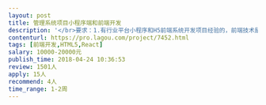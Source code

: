 ```yaml
---                
layout: post       
title: 管理系统项目小程序端和前端开发           
description: '</br>要求：1.有行业平台小程序和H5前端系统开发项目经验的，前端技术是使用react技术栈的小型团队</br>2.需要能立即投入资源启动开发。 </br>3.能长期稳定合作的 </br>需求情况：</br>公司内部使用的系统，分小程序端和web端，用于营销和</br>项目管理，部分功能已开发完，本次为二期需求，包括一部分现有功能优化 和新功能，已有代码质量高，后台接口都已有，主要是页面和数据绑定。</br>主要新功能需求有这几个模块：客服模块，任务协同管理，客户关系管理模块，营销数据展示。有页面参考，但无原型。</br>要求：</br>会小程序开发：经验丰富，出活快；有一定ui设计水平，能做出专业水平样式。</br>H5开发：熟练使用 react技术栈，会用</br>antdesignc-pro开发。</br>'     
contenturl: https://pro.lagou.com/project/7452.html      
tags: [前端开发,HTML5,React]            
salary: 10000-20000元          
publish_time: 2018-04-24 10:36:53         
review: 1501人                   
apply: 15人                   
recommend: 4人                   
time_range: 1-2周              
---                 
```

